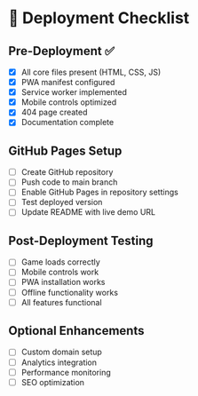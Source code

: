 # 🚀 Deployment Checklist

## Pre-Deployment ✅
- [x] All core files present (HTML, CSS, JS)
- [x] PWA manifest configured
- [x] Service worker implemented
- [x] Mobile controls optimized
- [x] 404 page created
- [x] Documentation complete

## GitHub Pages Setup
- [ ] Create GitHub repository
- [ ] Push code to main branch
- [ ] Enable GitHub Pages in repository settings
- [ ] Test deployed version
- [ ] Update README with live demo URL

## Post-Deployment Testing
- [ ] Game loads correctly
- [ ] Mobile controls work
- [ ] PWA installation works
- [ ] Offline functionality works
- [ ] All features functional

## Optional Enhancements
- [ ] Custom domain setup
- [ ] Analytics integration
- [ ] Performance monitoring
- [ ] SEO optimization
